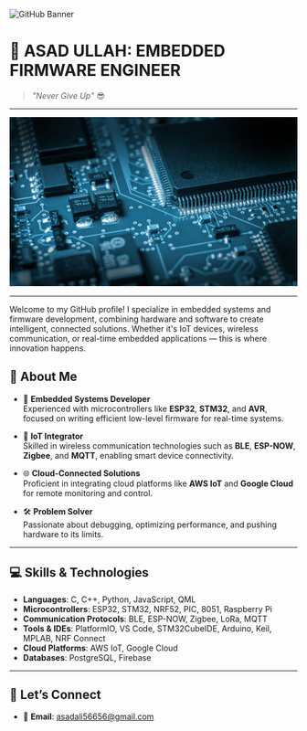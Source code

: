 ![GitHub Banner](./banner.png) <!-- Replace with your banner image filename -->

# 👋 ASAD ULLAH: EMBEDDED FIRMWARE ENGINEER

> *"Never Give Up"* 😎
---

<p align="center">
  <img src="360_F_460636484_5KLRqy4CgptG7Bt4S1nY80v7tPm3e5Tm.jpg" alt="My Image">
</p>


---

Welcome to my GitHub profile! I specialize in embedded systems and firmware development, combining hardware and software to create intelligent, connected solutions. Whether it's IoT devices, wireless communication, or real-time embedded applications — this is where innovation happens.



## 🔧 About Me

- 🎯 **Embedded Systems Developer**  
   Experienced with microcontrollers like **ESP32**, **STM32**, and **AVR**, focused on writing efficient low-level firmware for real-time systems.

- 📡 **IoT Integrator**  
   Skilled in wireless communication technologies such as **BLE**, **ESP-NOW**, **Zigbee**, and **MQTT**, enabling smart device connectivity.

- 🌐 **Cloud-Connected Solutions**  
   Proficient in integrating cloud platforms like **AWS IoT** and **Google Cloud** for remote monitoring and control.

- 🛠 **Problem Solver**  
   Passionate about debugging, optimizing performance, and pushing hardware to its limits.

---

## 💻 Skills & Technologies

- **Languages**: C, C++, Python, JavaScript, QML  
- **Microcontrollers**: ESP32, STM32, NRF52, PIC, 8051, Raspberry Pi  
- **Communication Protocols**: BLE, ESP-NOW, Zigbee, LoRa, MQTT  
- **Tools & IDEs**: PlatformIO, VS Code, STM32CubeIDE, Arduino, Keil, MPLAB, NRF Connect  
- **Cloud Platforms**: AWS IoT, Google Cloud  
- **Databases**: PostgreSQL, Firebase  

---

## 🔗 Let’s Connect

- 📧 **Email**: asadali56656@gmail.com  
